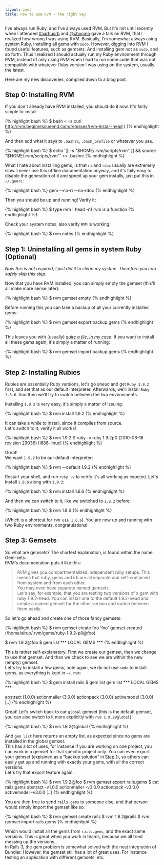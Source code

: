 ```yaml
---
layout: post
title: How to use RVM - the right way
---
```


I've always run Ruby, and I've always used RVM. But it's not until recently when I attended [#aarhusrb](http://arhusrb.dk) and [@chopmo](http://twitter.com/chopmo) gave a talk on RVM, that I realized how wrong I was using RVM. Basically, I'm somewhat always using system Ruby, installing all gems with `sudo`. However, digging into RVM I found useful features, such as gemsets. And installing gem not as `sudo`, and so forth. Thus I realized I should actually run my Ruby environment through RVM, instead of only using RVM when I had to run some code that was not compatible with whatever Ruby version I was using on the system, usually the latest.  

Here are my new discoveries, compiled down to a blog post.

## Step 0: Installing RVM

If you don't already have RVM installed, you should do it now. It's fairly simple to install:

{% highlight bash %}
$ bash < <( curl http://rvm.beginrescueend.com/releases/rvm-install-head )
{% endhighlight %}

And then add what it says to `.bashrc`, `.bash_profile` or whatever you use.

{% highlight bash %}
$ echo '[[ -s "$HOME/.rvm/scripts/rvm" ]] && source "$HOME/.rvm/scripts/rvm"' >> .bashrc
{% endhighlight %}

What I hate about installing gems, is that `ri` and `rdoc` usually are extremely slow. I never use this offline documentation anyway, and it's faily easy to disable the generation of it and speed up your gem installs, just put this in `~/.gemrc`:

{% highlight bash %}
gem --no-ri --no-rdoc
{% endhighlight %}

Then you should be up and running! Verify it:

{% highlight bash %}
$ type rvm | head -n1
rvm is a function
{% endhighlight %}

Check your system notes, also verify `RVM` is working:

{% highlight bash %}
$ rvm notes
{% endhighlight %}

## Step 1: Uninstalling all gems in system Ruby (Optional)

*Now this is not required, I just did it to clean my system. Therefore you can safely skip this step.*

Now that you have RVM installed, you can simply empty the gemset (this'll all make more sense later):

{% highlight bash %}
$ rvm gemset empty
{% endhighlight %}

Before running this you can take a backup of all your currently installed gems:

{% highlight bash %}
$ rvm gemset export backup.gems
{% endhighlight %}

This leaves you with (usually) [*quite a file, in my case*](http://gist.github.com/568262). If you want to install all these gems again, it's simply a matter of running:

{% highlight bash %}
$ rvm gemset import backup.gems
{% endhighlight %}

## Step 2: Installing Rubies

Rubies are essentially Ruby versions, let's go ahead and get `Ruby 1.9.2` first, and set that as our default interpreter. Afterwards, we'll install `Ruby 1.8.6`. And then we'll try to switch between the two environments.

Installing `1.9.2` is very easy, it's simply a matter of issuing:

{% highlight bash %}
$ rvm install 1.9.2
{% endhighlight %}

It can take a while to install, since it compiles from source.  
Let's switch to it; verify it all works!

{% highlight bash %}
$ rvm 1.9.2
$ ruby -v
ruby 1.9.2p0 (2010-08-18 revision 29036) [i686-linux]
{% endhighlight %}

Great!  
We want `1.9.2` to be our default interpreter:
    
{% highlight bash %}
$ rvm --default 1.9.2
{% endhighlight %}

Restart your shell, and run `ruby -v` to verify it's all working as expcted. Let's install `1.8.6` along with `1.9.2`:

{% highlight bash %}
$ rvm install 1.8.6
{% endhighlight %}

And then we can switch to it, like we switched to `1.9.2` before:

{% highlight bash %}
$ rvm 1.8.6
{% endhighlight %}

(Which is a shortcut for `rvm use 1.8.6`). You are now up and running with two Ruby environments, congratulations!

## Step 3: Gemsets

So what are gemsets? The shortest explanation, is found within the name. Gem-sets.  
RVM's documentation puts it like this:

> RVM gives you compartmentalized independent ruby setups. This means that ruby, gems and irb are all separate and self-contained from system and from each other.   
> You may even have separate named gemsets.  
> Let's say, for example, that you are testing two versions of a gem with ruby 1.9.2-head. You can install one to the default 1.9.2-head and create a named gemset for the other version and switch between them easily.

So let's go ahead and create one of those fancy gemsets:

{% highlight bash %}
$ rvm gemset create foo
'foo' gemset created (/home/sirup/.rvm/gems/ruby-1.9.2-p0@foo).

$ rvm 1.9.2@foo
$ gem list
*** LOCAL GEMS ***
{% endhighlight %}

This is rather self-explanatory. First we create our gemset, then we change to use that gemset. And then we check to see we are within the new (empty) gemset.  
Let's try to install a few gems, note again, we do not use `sudo` to install gems, as everything is kept in `~/.rvm`:

{% highlight bash %}
$ gem install rails
$ gem list
gem list
*** LOCAL GEMS ***

abstract (1.0.0)
actionmailer (3.0.0)
actionpack (3.0.0)
activemodel (3.0.0)
[..]
{% endhighlight %}

Great! Let's switch back to our `global` gemset (this is the default gemset, you can also switch to it more explicitly with `rvm 1.9.2@global`):
    
{% highlight bash %}
$ rvm 1.9.2@global
{% endhighlight %}

And `gem list` here returns an empty list, as expected since no gems are installed in the global gemset.  
This has a lot of uses, for instance if you are working on one project, you can work in a gemset for that specific project only. You can even export your gemset (explained as a "backup solution" in [Step 1](#step1)), so others can easily get up and running with exactly your gems, with all the correct versions.  
Let's try that export feature again:

{% highlight bash %}
$ rvm 1.9.2@foo
$ rvm gemset export rails.gems
$ cat rails.gems
abstract -v1.0.0
actionmailer -v3.0.0
actionpack -v3.0.0
activemodel -v3.0.0
[..]
{% endhighlight %}

You are then free to send `rails.gems` to someone else, and that person would simply import the gemset like so:

{% highlight bash %}
$ rvm gemset create rails
$ rvm 1.9.2@rails
$ rvm gemset import rails.gems
{% endhighlight %}

Which would install all the gems from `rails.gems`, and the exact same versions. This is great when you work in teams, because we all tried messing up the versions..  
In Rails 3, the gem problem is somewhat solved with the neat integration of Bundler. However, the gemset still has a lot of great uses. For instance testing an application with different gemsets, etc.
